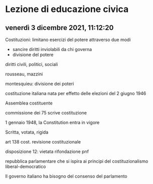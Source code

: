 # Lezione di educazione civica
## venerdì 3 dicembre 2021, 11:12:20

Costituzioni: limitano esercizi del potere attraverso
due modi
* sancire diritti inviolabili da chi governa 
* divisione del potere


diritti civili, politici, sociali


rousseau, mazzini

montesquieu: divisione dei poteri


costituzione italiana nata per effetto delle elezioni del 2 giugno 1946


Assemblea costituente


commissione dei 75 scrive costituzione

1 gennaio 1948, la Constitution entra in vigore

Scritta, votata, rigida 


art 138 cost. revisione costituzionale


disposizione 12: vietata rifondazione pnf

repubblica parlamentare che si ispira ai principi del costituzionalismo liberal-democratico 


Il governo italiano ha bisogno del consenso del parlamento
<!--stackedit_data:
eyJoaXN0b3J5IjpbMTk5NzU5NjIzMCw5NTkwNDYzNTIsLTk5OT
Q3MjMzNSwtMTE4MDM5MDkzXX0=
-->